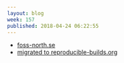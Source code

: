 ```yaml
---
layout: blog
week: 157
published: 2018-04-24 06:22:55
---
```


* [foss-north.se](http://foss-north.se/2018/speakers-and-talks.html#clamb)
* [migrated to reproducible-builds.org](Blog)

